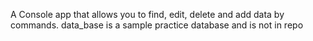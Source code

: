 A Console app that allows you to find, edit, delete and add data by commands.
data_base is a sample practice database and is not in repo